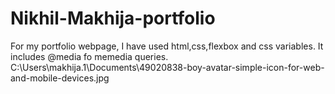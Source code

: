 # Nikhil-Makhija-portfolio
For my portfolio webpage, I have used html,css,flexbox and css variables.
It includes @media fo memedia queries.
C:\Users\makhija.1\Documents\49020838-boy-avatar-simple-icon-for-web-and-mobile-devices.jpg
